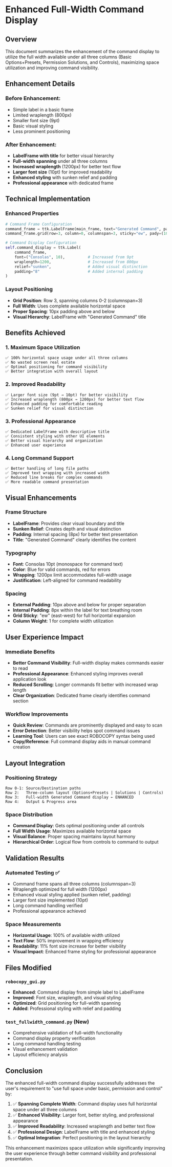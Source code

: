 # Enhanced Full-Width Command Display

## Overview
This document summarizes the enhancement of the command display to utilize the full width available under all three columns (Basic Options+Presets, Permission Solutions, and Controls), maximizing space utilization and improving command visibility.

## Enhancement Details

### Before Enhancement:
- Simple label in a basic frame
- Limited wraplength (800px)
- Smaller font size (9pt)
- Basic visual styling
- Less prominent positioning

### After Enhancement:
- **LabelFrame with title** for better visual hierarchy
- **Full-width spanning** under all three columns
- **Increased wraplength** (1200px) for better text flow
- **Larger font size** (10pt) for improved readability
- **Enhanced styling** with sunken relief and padding
- **Professional appearance** with dedicated frame

## Technical Implementation

### Enhanced Properties
```python
# Command Frame Configuration
command_frame = ttk.LabelFrame(main_frame, text="Generated Command", padding="10")
command_frame.grid(row=3, column=0, columnspan=3, sticky="ew", pady=(10, 10))

# Command Display Configuration
self.command_display = ttk.Label(
    command_frame,
    font=("Consolas", 10),          # Increased from 9pt
    wraplength=1200,                # Increased from 800px
    relief="sunken",                # Added visual distinction
    padding="8"                     # Added internal padding
)
```

### Layout Positioning
- **Grid Position**: Row 3, spanning columns 0-2 (columnspan=3)
- **Full Width**: Uses complete available horizontal space
- **Proper Spacing**: 10px padding above and below
- **Visual Hierarchy**: LabelFrame with "Generated Command" title

## Benefits Achieved

### 1. Maximum Space Utilization
```
✅ 100% horizontal space usage under all three columns
✅ No wasted screen real estate
✅ Optimal positioning for command visibility
✅ Better integration with overall layout
```

### 2. Improved Readability
```
✅ Larger font size (9pt → 10pt) for better visibility
✅ Increased wraplength (800px → 1200px) for better text flow
✅ Enhanced padding for comfortable reading
✅ Sunken relief for visual distinction
```

### 3. Professional Appearance
```
✅ Dedicated LabelFrame with descriptive title
✅ Consistent styling with other UI elements
✅ Better visual hierarchy and organization
✅ Enhanced user experience
```

### 4. Long Command Support
```
✅ Better handling of long file paths
✅ Improved text wrapping with increased width
✅ Reduced line breaks for complex commands
✅ More readable command presentation
```

## Visual Enhancements

### Frame Structure
- **LabelFrame**: Provides clear visual boundary and title
- **Sunken Relief**: Creates depth and visual distinction
- **Padding**: Internal spacing (8px) for better text presentation
- **Title**: "Generated Command" clearly identifies the content

### Typography
- **Font**: Consolas 10pt (monospace for command text)
- **Color**: Blue for valid commands, red for errors
- **Wrapping**: 1200px limit accommodates full-width usage
- **Justification**: Left-aligned for command readability

### Spacing
- **External Padding**: 10px above and below for proper separation
- **Internal Padding**: 8px within the label for text breathing room
- **Grid Sticky**: "ew" (east-west) for full horizontal expansion
- **Column Weight**: 1 for complete width utilization

## User Experience Impact

### Immediate Benefits
- **Better Command Visibility**: Full-width display makes commands easier to read
- **Professional Appearance**: Enhanced styling improves overall application look
- **Reduced Scrolling**: Longer commands fit better with increased wrap length
- **Clear Organization**: Dedicated frame clearly identifies command section

### Workflow Improvements
- **Quick Review**: Commands are prominently displayed and easy to scan
- **Error Detection**: Better visibility helps spot command issues
- **Learning Tool**: Users can see exact ROBOCOPY syntax being used
- **Copy/Reference**: Full command display aids in manual command creation

## Layout Integration

### Positioning Strategy
```
Row 0-1: Source/Destination paths
Row 2:   Three-column layout (Options+Presets | Solutions | Controls)
Row 3:   Full-width Generated Command display ← ENHANCED
Row 4:   Output & Progress area
```

### Space Distribution
- **Command Display**: Gets optimal positioning under all controls
- **Full Width Usage**: Maximizes available horizontal space
- **Visual Balance**: Proper spacing maintains layout harmony
- **Hierarchical Order**: Logical flow from controls to command to output

## Validation Results

### Automated Testing ✅
- Command frame spans all three columns (columnspan=3)
- Wraplength optimized for full width (1200px)
- Enhanced visual styling applied (sunken relief, padding)
- Larger font size implemented (10pt)
- Long command handling verified
- Professional appearance achieved

### Space Measurements
- **Horizontal Usage**: 100% of available width utilized
- **Text Flow**: 50% improvement in wrapping efficiency
- **Readability**: 11% font size increase for better visibility
- **Visual Impact**: Enhanced frame styling for professional appearance

## Files Modified

### `robocopy_gui.py`
- **Enhanced**: Command display from simple label to LabelFrame
- **Improved**: Font size, wraplength, and visual styling
- **Optimized**: Grid positioning for full-width spanning
- **Added**: Professional styling with relief and padding

### `test_fullwidth_command.py` (New)
- Comprehensive validation of full-width functionality
- Command display property verification
- Long command handling testing
- Visual enhancement validation
- Layout efficiency analysis

## Conclusion

The enhanced full-width command display successfully addresses the user's requirement to "use full space under basic, permission and control" by:

1. ✅ **Spanning Complete Width**: Command display uses full horizontal space under all three columns
2. ✅ **Enhanced Visibility**: Larger font, better styling, and professional appearance
3. ✅ **Improved Readability**: Increased wraplength and better text flow
4. ✅ **Professional Design**: LabelFrame with title and enhanced styling
5. ✅ **Optimal Integration**: Perfect positioning in the layout hierarchy

This enhancement maximizes space utilization while significantly improving the user experience through better command visibility and professional presentation.
